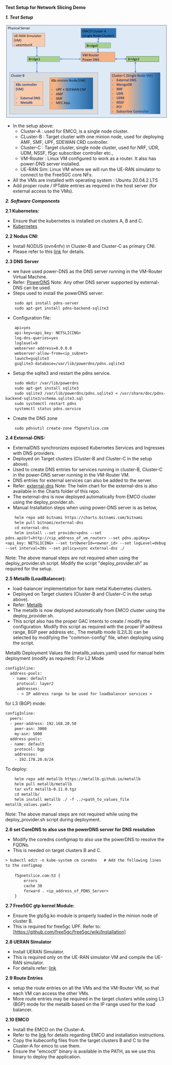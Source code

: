 **Test Setup for Network Slicing Demo**

***1. Test Setup***

<img src=slice_test_setup.png >

- In the setup above:
    * Cluster-A : used for EMCO, is a single node cluster.
    * CLuster-B : Target cluster with one minion node, used for deploying AMF, SMF, UPF, SDEWAN CRD controller.
    * Cluster-C : Target cluster, single node cluster, used for NRF, UDR, UDM, NSSF, f5gc subscriber controller etc.,
    * VM-Router : Linux VM configured to work as a router. It also has power-DNS server installed.
    * UE-RAN Sim: Linux VM where we will run the UE-RAN simulator to connect to the Free5GC core NFs.
- All the VMs are installed with operating system : Ubuntu 20.04.2 LTS
- Add proper route / IPTable entries as required in the host server (for external access to the VMs).

***2. Software Components***

****2.1 Kubernetes:****
- Ensure that the kubernetes is installed on clusters A, B and C.
- [Kubernetes](https://github.com/kubernetes/kubernetes)

****2.2 Nodus CNI:****
- Install NODUS (ovn4nfv) in Cluster-B and Cluster-C as primary CNI.
- Please refer to this [link](https://github.com/akraino-edge-stack/icn-nodus) for details.

****2.3 DNS Server****
- we have used power-DNS as the DNS server running in the VM-Router Virtual Machine.
- Refer: [PowerDNS](https://www.powerdns.com/)
Note: Any other DNS server supported by external-DNS can be used.
- Steps used to install the powerDNS server:
```
    sudo apt install pdns-server
    sudo apt-get install pdns-backend-sqlite3
```
- Configuration file:
```
    api=yes
    api-key=<api_key: NETSLICING>
    log-dns-queries=yes
    loglevel=9
    webserver-address=0.0.0.0
    webserver-allow-from=<ip_subnet>
    launch=gsqlite3
    gsqlite3-database=/var/lib/powerdns/pdns.sqlite3
```
- Setup the sqlite3 and restart the pdns service.
```
    sudo mkdir /var/lib/powerdns
    sudo apt-get install sqlite3
    sudo sqlite3 /var/lib/powerdns/pdns.sqlite3 < /usr/share/doc/pdns-backend-sqlite3/schema.sqlite3.sql
    sudo systemctl restart pdns
    systemctl status pdns.service
```
- Create the DNS zone
```
    sudo pdnsutil create-zone f5gnetslice.com
```

****2.4 External-DNS:****
- ExternalDNS synchronizes exposed Kubernetes Services and Ingresses with DNS providers.
- Deployed on Target clusters (Cluster-B and Cluster-C in the setup above).
- Used to create DNS entries for services running in cluster-B, Cluster-C in the power-DNS server running in the VM-Router VM.
- DNS entries for external services can also be added to the server.
- Refer: [external-dns](https://github.com/kubernetes-sigs/external-dns)
Note: The helm chart for the external-dns is also available in the Charts folder of this repo.
- The external-dns is now deployed automatically from EMCO cluster using the deploy_provider.sh.
- Manual Installation steps when using power-DNS server is as below,
```
    helm repo add bitnami https://charts.bitnami.com/bitnami
    helm pull bitnami/external-dns
    cd external-dns
    helm install --set provider=pdns --set pdns.apiUrl=http://<ip_address_of_vm_router> --set pdns.apiKey=<api_key: NETSLICING> --set txtOwnerId=<owner_id> --set logLevel=debug --set interval=30s --set policy=sync external-dns ./
```
Note: The above manual steps are not required when using the deploy_provider.sh script. Modify the script "deploy_provider.sh" as required for the setup.

****2.5 Metallb (LoadBalancer):****
- load-balancer implementation for bare metal Kubernetes clusters.
- Deployed on Target clusters (Cluster-B and Cluster-C in the setup above).
- Refer: [Metallb](https://github.com/metallb/metallb)
-  The metallb is now deployed automatically from EMCO cluster using the deploy_provider.sh. 
- This script also has the proper GAC intents to create / modify the configuration. Modify this script as required with the proper IP address range, BGP peer address etc., The metallb mode (L2/L3) can be selected by modifying the "common-config" file, when deploying using the script.

Metallb Deployment Values file (metallb_values.yaml) used for manual helm deployment (modify as required):
For L2 Mode
```
configInline:
  address-pools:
   - name: default
     protocol: layer2
     addresses:
     - < IP address range to be used for loadbalancer services >
```
for L3 (BGP) mode:
```
configInline:
  peers:
  - peer-address: 192.168.20.50
    peer-asn: 3000
    my-asn: 5000
  address-pools:
  - name: default
    protocol: bgp
    addresses:
    - 192.178.20.0/24
```

To deploy:
```
    helm repo add metallb https://metallb.github.io/metallb
    helm pull metallb/metallb
    tar xvfz metallb-0.11.0.tgz
    cd metallb/
    helm install metallb ./ -f ../<path_to_values_file metallb_values.yaml>
```
Note: The above manual steps are not required while using the deploy_provider.sh script during deployment.

****2.6 set CoreDNS to also use the powerDNS server for DNS resolution****
- Modify the coredns configmap to also use the powerDNS to resolve the FQDNs.
- This is needed on target clusters B and C. 

```
> kubectl edit -n kube-system cm coredns   # Add the following lines to the configmap

    f5gnetslice.com:53 {
        errors
        cache 30
        forward . <ip_address_of_PDNS_Server>
    }
```

****2.7 Free5GC gtp kernel Module:****
- Ensure the gtp5g.ko module is properly loaded in the minion node of cluster B. 
- This is required for free5gc UPF.
  	Refer to: [https://github.com/free5gc/free5gc/wiki/Installation]

****2.8 UERAN Simulator****
- Install UERAN Simulator.
- This is required only on the UE-RAN simulator VM and compile the UE-RAN simulator.
- For details refer: [link](https://github.com/aligungr/UERANSIM)

****2.9 Route Entries****
- setup the route entries on all the VMs and the VM-Router VM, so that each VM can access the other VMs.
- More route entries may be required in the target clusters while using L3 (BGP) mode for the metallb based on the IP range used for the load balancer.

****2.10 EMCO****
- Install the EMCO on the Cluster-A.
- Refer to the [link](https://gitlab.com/project-emco/core/emco-base) for details regarding EMCO and installation instructions.
- Copy the kubeconfig files from the target clusters B and C to the Cluster-A for emco to use them.
- Ensure the "emcoctl" binary is available in the PATH, as we use this binary to deploy the application.
